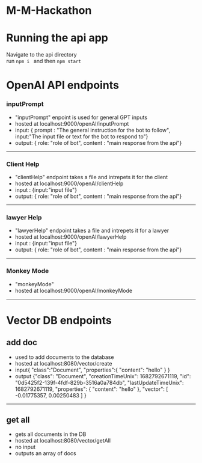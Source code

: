 # M-M-Hackathon

# Running the api app
Navigate to the api directory <br>
run ```npm i ``` and then ``` npm start ```

# OpenAI API endpoints

### inputPrompt
- "inputPrompt" enpoint is used for general GPT inputs
- hosted at localhost:9000/openAI/inputPrompt
- input: { prompt : "The general instruction for the bot to follow", input:"The input file or text for the bot to respond to"}
- output: { role: "role of bot", content : "main response from the api"}
----------------------------
### Client Help
- "clientHelp" endpoint takes a file and intrepets it for the client
- hosted at localhost:9000/openAI/clientHelp
- input : {input:"input file"}
- output: { role: "role of bot", content : "main response from the api"}
----------------------------------------------------------
### lawyer Help
- "lawyerHelp" endpoint takes a file and intrepets it for a lawyer
- hosted at localhost:9000/openAI/lawyerHelp
- input : {input:"input file"}
- output: { role: "role of bot", content : "main response from the api"}
----------------------------------------------------------
### Monkey Mode
- "monkeyMode"
- hosted at localhost:9000/openAI/monkeyMode
------------------------------------------------

# Vector DB endpoints

## add doc
- used to add documents to the database
- hosted at localhost:8080/vector/create
- input{
    "class":"Document",
    "properties":{
        "content": "hello"
    }
}
- output {"class": "Document",
    "creationTimeUnix": 1682792671119,
    "id": "0d5425f2-139f-4fdf-829b-3516a0a784db",
    "lastUpdateTimeUnix": 1682792671119,
    "properties": {
        "content": "hello"
    },
    "vector": [
        -0.01775357,
        0.00250483
        ]
        }
-----------------------------
## get all
- gets all documents in the DB
- hosted at localhost:8080/vector/getAll
- no input
- outputs an array of docs
